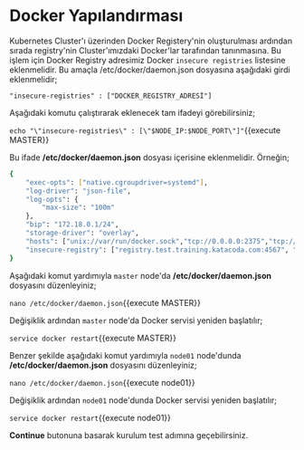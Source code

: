 # Docker Yapılandırması

Kubernetes Cluster'ı üzerinden Docker Registery'nin oluşturulması ardından sırada registry'nin Cluster'ımızdaki Docker'lar tarafından tanınmasına. Bu işlem için Docker Registry adresimiz Docker `insecure registries` listesine eklenmelidir. Bu amaçla /etc/docker/daemon.json dosyasına aşağıdaki girdi eklenmelidir;

`"insecure-registries" : ["DOCKER_REGISTRY_ADRESİ"]`

Aşağıdaki komutu çalıştırarak eklenecek tam ifadeyi görebilirsiniz;

`echo "\"insecure-registries\" : [\"$NODE_IP:$NODE_PORT\"]"`{{execute MASTER}}

Bu ifade **/etc/docker/daemon.json** dosyası içerisine eklenmelidir. Örneğin;

```bash
{
    "exec-opts": ["native.cgroupdriver=systemd"],
    "log-driver": "json-file",
    "log-opts": {
        "max-size": "100m"
    },
    "bip": "172.18.0.1/24",
    "storage-driver": "overlay",
    "hosts": ["unix://var/run/docker.sock","tcp://0.0.0.0:2375","tcp://0.0.0.0:2345", "fd://"],
    "insecure-registry": ["registry.test.training.katacoda.com:4567", "DOCKER_REGISTRY_ADRESİ"]
}
```

Aşağıdaki komut yardımıyla `master` node'da **/etc/docker/daemon.json** dosyasını düzenleyiniz;

`nano /etc/docker/daemon.json`{{execute MASTER}}

Değişiklik ardından `master` node'da Docker servisi yeniden başlatılır;

`service docker restart`{{execute MASTER}}

Benzer şekilde aşağıdaki komut yardımıyla `node01` node'dunda **/etc/docker/daemon.json** dosyasını düzenleyiniz;

`nano /etc/docker/daemon.json`{{execute node01}}

Değişiklik ardından `node01` node'dunda Docker servisi yeniden başlatılır;

`service docker restart`{{execute node01}}

**Continue** butonuna basarak kurulum test adımına geçebilirsiniz.
